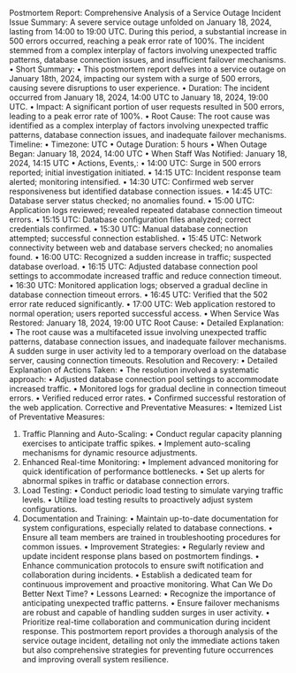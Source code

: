Postmortem Report: Comprehensive Analysis of a Service Outage 
Incident
Issue Summary: A severe service outage unfolded on January 18, 2024, lasting from 14:00 to 19:00 UTC. During this period, a substantial increase in 500 errors occurred, reaching a peak error rate of 100%. The incident stemmed from a complex interplay of factors involving unexpected traffic patterns, database connection issues, and insufficient failover mechanisms.  
•	Short Summary:
•	This postmortem report delves into a service outage on January 18th, 2024, impacting our system with a surge of 500 errors, causing severe disruptions to user experience.
•	Duration: The incident occurred from January 18, 2024, 14:00 UTC to January 18, 2024, 19:00 UTC.
•	Impact: A significant portion of user requests resulted in 500 errors, leading to a peak error rate of 100%.
•	Root Cause: The root cause was identified as a complex interplay of factors involving unexpected traffic patterns, database connection issues, and inadequate failover mechanisms.
Timeline:
•	Timezone: UTC
•	Outage Duration: 5 hours
•	When Outage Began: January 18, 2024, 14:00 UTC
•	When Staff Was Notified: January 18, 2024, 14:15 UTC
•	Actions, Events,:
•	14:00 UTC: Surge in 500 errors reported; initial investigation initiated.
•	14:15 UTC: Incident response team alerted; monitoring intensified.
•	14:30 UTC: Confirmed web server responsiveness but identified database connection issues.
•	14:45 UTC: Database server status checked; no anomalies found.
•	15:00 UTC: Application logs reviewed; revealed repeated database connection timeout errors.
•	15:15 UTC: Database configuration files analyzed; correct credentials confirmed.
•	15:30 UTC: Manual database connection attempted; successful connection established.
•	15:45 UTC: Network connectivity between web and database servers checked; no anomalies found.
•	16:00 UTC: Recognized a sudden increase in traffic; suspected database overload.
•	16:15 UTC: Adjusted database connection pool settings to accommodate increased traffic and reduce connection timeout.
•	16:30 UTC: Monitored application logs; observed a gradual decline in database connection timeout errors.
•	16:45 UTC: Verified that the 502 error rate reduced significantly.
•	17:00 UTC: Web application restored to normal operation; users reported successful access.
•	When Service Was Restored: January 18, 2024, 19:00 UTC
Root Cause:
•	Detailed Explanation:
•	The root cause was a multifaceted issue involving unexpected traffic patterns, database connection issues, and inadequate failover mechanisms. A sudden surge in user activity led to a temporary overload on the database server, causing connection timeouts.
Resolution and Recovery:
•	Detailed Explanation of Actions Taken:
•	The resolution involved a systematic approach:
•	Adjusted database connection pool settings to accommodate increased traffic.
•	Monitored logs for gradual decline in connection timeout errors.
•	Verified reduced error rates.
•	Confirmed successful restoration of the web application.
Corrective and Preventative Measures:
•	Itemized List of Preventative Measures:
1.	Traffic Planning and Auto-Scaling:
•	Conduct regular capacity planning exercises to anticipate traffic spikes.
•	Implement auto-scaling mechanisms for dynamic resource adjustments.
2.	Enhanced Real-time Monitoring:
•	Implement advanced monitoring for quick identification of performance bottlenecks.
•	Set up alerts for abnormal spikes in traffic or database connection errors.
3.	Load Testing:
•	Conduct periodic load testing to simulate varying traffic levels.
•	Utilize load testing results to proactively adjust system configurations.
4.	Documentation and Training:
•	Maintain up-to-date documentation for system configurations, especially related to database connections.
•	Ensure all team members are trained in troubleshooting procedures for common issues.
•	Improvement Strategies:
•	Regularly review and update incident response plans based on postmortem findings.
•	Enhance communication protocols to ensure swift notification and collaboration during incidents.
•	Establish a dedicated team for continuous improvement and proactive monitoring.
What Can We Do Better Next Time?
•	Lessons Learned:
•	Recognize the importance of anticipating unexpected traffic patterns.
•	Ensure failover mechanisms are robust and capable of handling sudden surges in user activity.
•	Prioritize real-time collaboration and communication during incident response.
This postmortem report provides a thorough analysis of the service outage incident, detailing not only the immediate actions taken but also comprehensive strategies for preventing future occurrences and improving overall system resilience.

